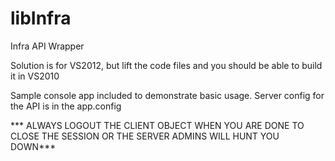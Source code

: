 libInfra
========

Infra API Wrapper

Solution is for VS2012, but lift the code files and you should be able to build it in VS2010

Sample console app included to demonstrate basic usage.  Server config for the API is in the app.config

*** ALWAYS LOGOUT THE CLIENT OBJECT WHEN YOU ARE DONE TO CLOSE THE SESSION OR THE SERVER ADMINS WILL HUNT YOU DOWN***

